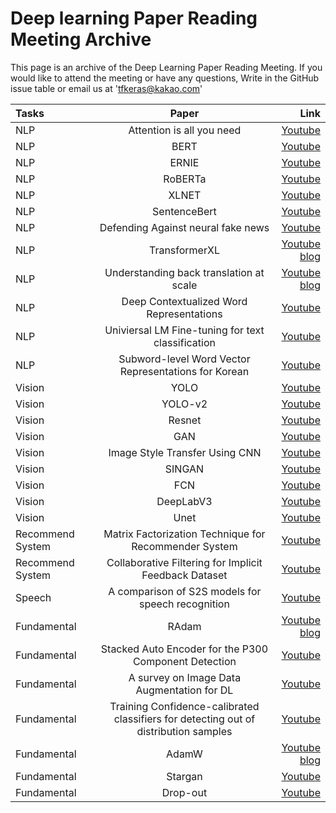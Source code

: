 # Deep learning Paper Reading Meeting Archive
This page is an archive of the Deep Learning Paper Reading Meeting.
If you would like to attend the meeting or have any questions,
 Write in the GitHub issue table or email us at 'tfkeras@kakao.com'
 
| Tasks | Paper | Link|
|:---------------|:-------------:|-------------:
| NLP | Attention is all you need |[Youtube](https://www.youtube.com/watch?v=EyXehqvkfF0)
| NLP | BERT | [Youtube](https://www.youtube.com/watch?v=vo3cyr_8eDQ&t=7s)
| NLP | ERNIE| [Youtube](https://www.youtube.com/watch?v=_K6izzEeKYg&t=985s)|내용 13 |
| NLP | RoBERTa | [Youtube](https://www.youtube.com/watch?v=GiotNYiTiMw&t=6s) |내용 13 |
| NLP | XLNET | [Youtube](https://www.youtube.com/watch?v=29oxqDRaPNo&t=898s) |내용 13 |
| NLP | SentenceBert |[Youtube](https://www.youtube.com/watch?v=izCeQOOuZpY&t=291s)|내용 13 |
| NLP | Defending Against neural fake news | [Youtube](https://www.youtube.com/watch?v=cjjfJhYqyeg&t=10s) |내용 13 |
| NLP| TransformerXL | [Youtube](https://www.youtube.com/watch?v=2SDI7hUoDSU&t=3s)<br>[blog](https://ghk829.github.io/whitecross.github.com//transformer-xl/) |내용 13 |
| NLP| Understanding back translation at scale | [Youtube](https://www.youtube.com/watch?v=htzBkroOLg4&t=12s)<br>[blog]( https://dev-sngwn.github.io/2020-01-07-back-translation/ ) |내용 13 |
| NLP | Deep Contextualized Word Representations |[Youtube](https://www.youtube.com/watch?v=Vc13QVAKyGk)|내용 13 |
| NLP | Univiersal LM Fine-tuning for text classification | [Youtube](https://www.youtube.com/watch?v=ZJKtwX2LSbY&t=1173s)|내용 13 |
| NLP | Subword-level Word Vector Representations for Korean | [Youtube](https://www.youtube.com/watch?v=QR5XFn5rdMQ)|
| Vision | YOLO | [Youtube](https://www.youtube.com/watch?v=Ae-p7QVOdbA&t=285s) |내용 13 |
| Vision  | YOLO-v2 |[Youtube](https://www.youtube.com/watch?v=9FiGYp6khxo&t=8s) |내용 13 |
| Vision  | Resnet | [Youtube](https://www.youtube.com/watch?v=JI5kXF_OUkY&t=125s) |내용 13 |
| Vision  | GAN | [Youtube](https://www.youtube.com/watch?v=UZpuIG1eF8Y&t=147s)|내용 13 |
| Vision | Image Style Transfer Using CNN | [Youtube](https://www.youtube.com/watch?v=8jS0xxslTco&t=905s) |내용 13 |
| Vision  | SINGAN | [Youtube](https://www.youtube.com/watch?v=pgYIuA4O95E)|내용 13 |
| Vision  | FCN | [Youtube](https://www.youtube.com/watch?v=_52dopGu3Cw) |내용 13 |
| Vision | DeepLabV3| [Youtube](https://youtu.be/TjHR9Z9iNLA)
| Vision | Unet | [Youtube](https://www.youtube.com/watch?v=evPZI9B2LvQ&t=9s)
| Recommend System | Matrix Factorization Technique for Recommender System | [Youtube](https://www.youtube.com/watch?v=Z49JNxS4vsc&t=260s) |내용 13 |
| Recommend System| Collaborative Filtering for Implicit Feedback Dataset | [Youtube](https://www.youtube.com/watch?v=ePvzTeLOBi4&t=6s) |내용 13 |
| Speech | A comparison of S2S models for speech recognition | [Youtube](https://www.youtube.com/watch?v=fltpFsNL8TA&t=463s) |내용 13 |
| Fundamental | RAdam | [Youtube](https://www.youtube.com/watch?v=_F5_hgX_lSE)<br>[blog](https://hiddenbeginner.github.io/deeplearning/2019/09/22/optimization_algorithms_in_deep_learning.html) |내용 13 |
| Fundamental | Stacked Auto Encoder for the P300 Component Detection | [Youtube](https://www.youtube.com/watch?v=ydpZaS1CCRg&t=1177s)|내용 13 |
| Fundamental | A survey on Image Data Augmentation for DL | [Youtube](https://www.youtube.com/watch?v=TioeCk3yMCo&t=1073s) |내용 13 |
| Fundamental | Training Confidence-calibrated classifiers for detecting out of distribution samples | [Youtube](https://www.youtube.com/watch?v=NOzDB2Rpbi0&t=150s)|내용 13 |
| Fundamental | AdamW | [Youtube](https://youtu.be/-Sd_zH_LHBo)<br>[blog](https://hiddenbeginner.github.io/deeplearning/paperreview/2019/12/29/paper_review_AdamW.html) |내용 13 |
| Fundamental | Stargan | [Youtube](https://youtu.be/KO_mOGKdxOw) |내용 13 |
| Fundamental | Drop-out | [Youtube](https://www.youtube.com/watch?v=hOgQDK2-lA8) |내용 13 |
